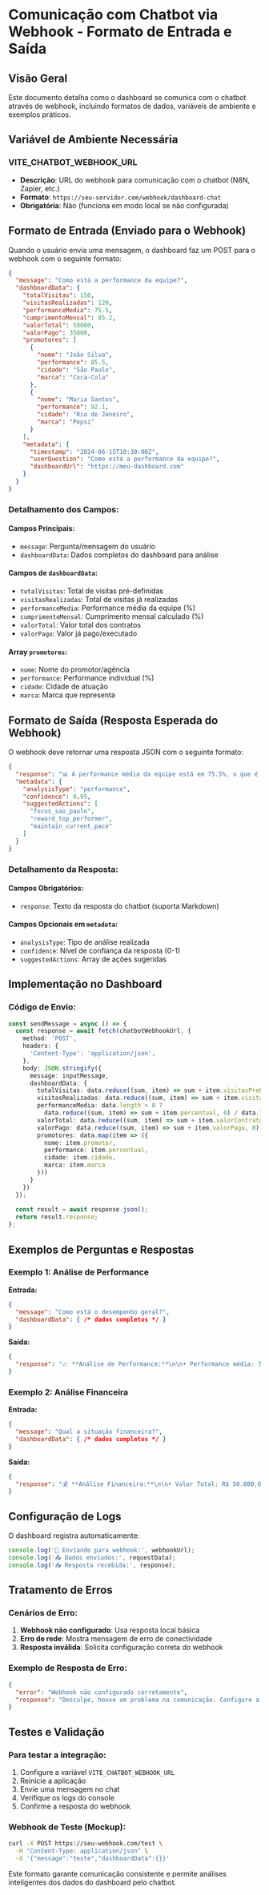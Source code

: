 
# Comunicação com Chatbot via Webhook - Formato de Entrada e Saída

## Visão Geral
Este documento detalha como o dashboard se comunica com o chatbot através de webhook, incluindo formatos de dados, variáveis de ambiente e exemplos práticos.

## Variável de Ambiente Necessária

### VITE_CHATBOT_WEBHOOK_URL
- **Descrição**: URL do webhook para comunicação com o chatbot (N8N, Zapier, etc.)
- **Formato**: `https://seu-servidor.com/webhook/dashboard-chat`
- **Obrigatória**: Não (funciona em modo local se não configurada)

## Formato de Entrada (Enviado para o Webhook)

Quando o usuário envia uma mensagem, o dashboard faz um POST para o webhook com o seguinte formato:

```json
{
  "message": "Como está a performance da equipe?",
  "dashboardData": {
    "totalVisitas": 150,
    "visitasRealizadas": 120,
    "performanceMedia": 75.5,
    "cumprimentoMensal": 85.2,
    "valorTotal": 50000,
    "valorPago": 35000,
    "promotores": [
      {
        "nome": "João Silva",
        "performance": 85.5,
        "cidade": "São Paulo",
        "marca": "Coca-Cola"
      },
      {
        "nome": "Maria Santos",
        "performance": 92.1,
        "cidade": "Rio de Janeiro", 
        "marca": "Pepsi"
      }
    ],
    "metadata": {
      "timestamp": "2024-06-15T10:30:00Z",
      "userQuestion": "Como está a performance da equipe?",
      "dashboardUrl": "https://meu-dashboard.com"
    }
  }
}
```

### Detalhamento dos Campos:

#### Campos Principais:
- `message`: Pergunta/mensagem do usuário
- `dashboardData`: Dados completos do dashboard para análise

#### Campos de `dashboardData`:
- `totalVisitas`: Total de visitas pré-definidas
- `visitasRealizadas`: Total de visitas já realizadas
- `performanceMedia`: Performance média da equipe (%)
- `cumprimentoMensal`: Cumprimento mensal calculado (%)
- `valorTotal`: Valor total dos contratos
- `valorPago`: Valor já pago/executado

#### Array `promotores`:
- `nome`: Nome do promotor/agência
- `performance`: Performance individual (%)
- `cidade`: Cidade de atuação
- `marca`: Marca que representa

## Formato de Saída (Resposta Esperada do Webhook)

O webhook deve retornar uma resposta JSON com o seguinte formato:

```json
{
  "response": "📊 A performance média da equipe está em 75.5%, o que é considerado **BOM**.\n\n**Destaques:**\n• Maria Santos: 92.1% (Rio de Janeiro - Pepsi)\n• João Silva: 85.5% (São Paulo - Coca-Cola)\n\n**Recomendações:**\n• Manter o ritmo atual para atingir a meta mensal\n• Focar em São Paulo para melhorar a performance\n• Considerar premiação para Maria Santos",
  "metadata": {
    "analysisType": "performance",
    "confidence": 0.95,
    "suggestedActions": [
      "focus_sao_paulo",
      "reward_top_performer",
      "maintain_current_pace"
    ]
  }
}
```

### Detalhamento da Resposta:

#### Campos Obrigatórios:
- `response`: Texto da resposta do chatbot (suporta Markdown)

#### Campos Opcionais em `metadata`:
- `analysisType`: Tipo de análise realizada
- `confidence`: Nível de confiança da resposta (0-1)
- `suggestedActions`: Array de ações sugeridas

## Implementação no Dashboard

### Código de Envio:
```typescript
const sendMessage = async () => {
  const response = await fetch(chatbotWebhookUrl, {
    method: 'POST',
    headers: {
      'Content-Type': 'application/json',
    },
    body: JSON.stringify({
      message: inputMessage,
      dashboardData: {
        totalVisitas: data.reduce((sum, item) => sum + item.visitasPreDefinidas, 0),
        visitasRealizadas: data.reduce((sum, item) => sum + item.visitasRealizadas, 0),
        performanceMedia: data.length > 0 ? 
          data.reduce((sum, item) => sum + item.percentual, 0) / data.length : 0,
        valorTotal: data.reduce((sum, item) => sum + item.valorContrato, 0),
        valorPago: data.reduce((sum, item) => sum + item.valorPago, 0),
        promotores: data.map(item => ({
          nome: item.promotor,
          performance: item.percentual,
          cidade: item.cidade,
          marca: item.marca
        }))
      }
    })
  });
  
  const result = await response.json();
  return result.response;
};
```

## Exemplos de Perguntas e Respostas

### Exemplo 1: Análise de Performance
**Entrada:**
```json
{
  "message": "Como está o desempenho geral?",
  "dashboardData": { /* dados completos */ }
}
```

**Saída:**
```json
{
  "response": "📈 **Análise de Performance:**\n\n• Performance média: 75.5%\n• Status: **BOM** (acima de 70%)\n• Tendência: **ESTÁVEL**\n\n**Top 3 Promotores:**\n1. Maria Santos - 92.1%\n2. João Silva - 85.5%\n3. Pedro Costa - 78.2%\n\n💡 **Recomendação:** Manter o ritmo atual para superar a meta mensal."
}
```

### Exemplo 2: Análise Financeira
**Entrada:**
```json
{
  "message": "Qual a situação financeira?",
  "dashboardData": { /* dados completos */ }
}
```

**Saída:**
```json
{
  "response": "💰 **Análise Financeira:**\n\n• Valor Total: R$ 50.000,00\n• Valor Pago: R$ 35.000,00\n• Execução: **70%** dos contratos\n\n📊 **Status:** No prazo para atingir as metas financeiras mensais.\n\n🎯 **Próximos passos:** Focar nas visitas pendentes para maximizar o retorno."
}
```

## Configuração de Logs

O dashboard registra automaticamente:
```javascript
console.log('🤖 Enviando para webhook:', webhookUrl);
console.log('📤 Dados enviados:', requestData);
console.log('📥 Resposta recebida:', response);
```

## Tratamento de Erros

### Cenários de Erro:
1. **Webhook não configurado**: Usa resposta local básica
2. **Erro de rede**: Mostra mensagem de erro de conectividade
3. **Resposta inválida**: Solicita configuração correta do webhook

### Exemplo de Resposta de Erro:
```json
{
  "error": "Webhook não configurado corretamente",
  "response": "Desculpe, houve um problema na comunicação. Configure a variável VITE_CHATBOT_WEBHOOK_URL no EasyPanel."
}
```

## Testes e Validação

### Para testar a integração:
1. Configure a variável `VITE_CHATBOT_WEBHOOK_URL`
2. Reinicie a aplicação
3. Envie uma mensagem no chat
4. Verifique os logs do console
5. Confirme a resposta do webhook

### Webhook de Teste (Mockup):
```bash
curl -X POST https://seu-webhook.com/test \
  -H "Content-Type: application/json" \
  -d '{"message":"teste","dashboardData":{}}'
```

Este formato garante comunicação consistente e permite análises inteligentes dos dados do dashboard pelo chatbot.

